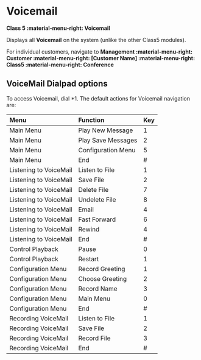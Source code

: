 # Voicemail
**Class 5 :material-menu-right: Voicemail**

Displays all **Voicemail** on the system (unlike the other Class5 modules). 

For individual customers, navigate to **Management :material-menu-right: Customer :material-menu-right: [Customer Name] :material-menu-right: Class5 :material-menu-right: Conference**

## VoiceMail Dialpad options
To access Voicemail, dial \*1. The default actions for Voicemail navigation are:

|Menu|Function |Key|
|:------------|:------------|:-------|
|Main Menu|Play New Message|1|
|Main Menu|Play Save Messages|2|
|Main Menu|Configuration Menu|5|
|Main Menu|End|#|
|Listening to VoiceMail|Listen to File|1|
|Listening to VoiceMail|Save File|2|
|Listening to VoiceMail|Delete File|7|
|Listening to VoiceMail|Undelete File|8|
|Listening to VoiceMail|Email|4|
|Listening to VoiceMail|Fast Forward|6|
|Listening to VoiceMail|Rewind|4|
|Listening to VoiceMail|End|#|
|Control Playback|Pause|0|
|Control Playback|Restart|1|
|Configuration Menu|Record Greeting|1|
|Configuration Menu|Choose Greeting|2|
|Configuration Menu|Record Name|3|
|Configuration Menu|Main Menu|0|
|Configuration Menu|End|#|
|Recording VoiceMail|Listen to File|1|
|Recording VoiceMail|Save File|2|
|Recording VoiceMail|Record File|3|
|Recording VoiceMail|End|#|
